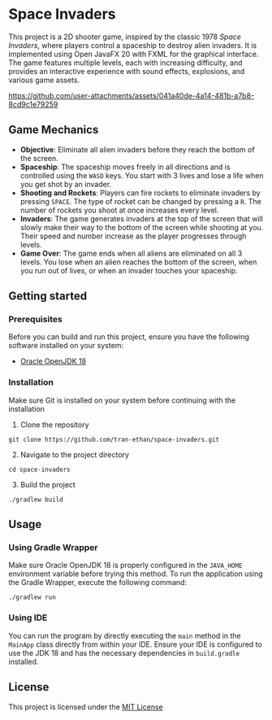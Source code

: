 # Space Invaders
This project is a 2D shooter game, inspired by the classic 1978 _Space Invaders_, where players control a spaceship to destroy alien invaders. It is implemented using Open JavaFX 20 with FXML for the graphical interface. The game features multiple levels, each with increasing difficulty, and provides an interactive experience with sound effects, explosions, and various game assets.


https://github.com/user-attachments/assets/041a40de-4a14-481b-a7b8-8cd9c1e79259


## Game Mechanics
- **Objective**: Eliminate all alien invaders before they reach the bottom of the screen.
- **Spaceship**: The spaceship moves freely in all directions and is controlled using the `WASD` keys. You start with 3 lives and lose a life when you get shot by an invader.
- **Shooting and Rockets**: Players can fire rockets to eliminate invaders by pressing `SPACE`. The type of rocket can be changed by pressing a `R`. The number of rockets you shoot at once increases every level.
- **Invaders**: The game generates invaders at the top of the screen that will slowly make their way to the bottom of the screen while shooting at you. Their speed and number increase as the player progresses through levels.
- **Game Over**: The game ends when all aliens are eliminated on all 3 levels. You lose when an alien reaches the bottom of the screen, when you run out of lives, or when an invader touches your spaceship.

## Getting started
### Prerequisites
Before you can build and run this project, ensure you have the following software installed on your system:
- [Oracle OpenJDK 18](https://www.oracle.com/java/technologies/javase/jdk18-archive-downloads.html)

### Installation
Make sure Git is installed on your system before continuing with the installation
1. Clone the repository
```shell
git clone https://github.com/tran-ethan/space-invaders.git
```
2. Navigate to the project directory
```shell
cd space-invaders
```
3. Build the project
```shell
./gradlew build
```

## Usage
### Using Gradle Wrapper
Make sure Oracle OpenJDK 18 is properly configured in the `JAVA_HOME` environment variable before trying this method. To run the application using the Gradle Wrapper, execute the following command:
```shell
./gradlew run
```

### Using IDE
You can run the program by directly executing the `main` method in the `MainApp` class directly from within your IDE. Ensure your IDE is configured to use the JDK 18 and has the necessary dependencies in `build.gradle` installed.

## License
This project is licensed under the [MIT License](LICENSE)
